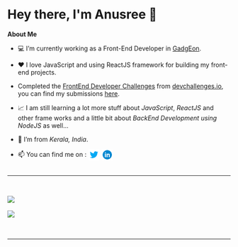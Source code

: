 # Hey there, I'm Anusree 👋

**About Me**

- 💻 I’m currently working as a Front-End Developer in [GadgEon](https://gadgeon.com/).
- ❤ I love JavaScript and using ReactJS framework for building my front-end projects.
- Completed the [FrontEnd Developer Challenges](https://devchallenges.io/paths/front-end-developer) from [devchallenges.io](https://devchallenges.io/), you can find my submissions [here](https://devchallenges.io/portfolio/anuva312).
- 📈 I am still learning a lot more stuff about _JavaScript_, _ReactJS_ and other frame works and a little bit about _BackEnd Development using NodeJS_ as well...
- 🏡 I’m from _Kerala, India_.
- <div style="display:flex;gap:5px;align-items:center;align-content:center;">📫 You can find me on :
  <span>
  <a href="https://twitter.com/this_is_anuVA">
  <img src="https://github.com/anuva312/anuva312/blob/main/images/twitter-icon.png" alt="Twitter Logo" width="25">
  </a>
  </span>
  <span>
  <a href="https://www.linkedin.com/in/anusree-v-a-408554191/">
  <img src="https://github.com/anuva312/anuva312/blob/main/images/linkedin-icon.png" alt="LinkedIn Logo" width="25">
  </a>
  </span>
  </div>

  </br>

<hr>

<br/>

![](https://github-readme-stats.vercel.app/api?username=anuva312&show_icons=true&theme=buefy)

![](https://github-readme-stats.vercel.app/api/top-langs/?username=anuva312&exclude_repo=FactOrFake,Hi-Or-Bye)

</br>
<hr>
